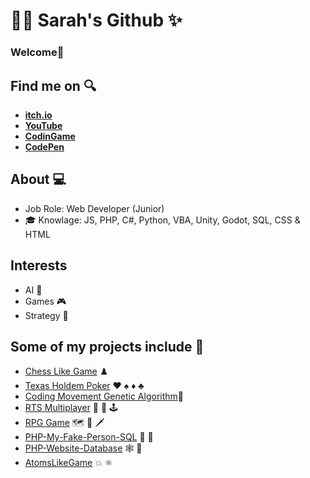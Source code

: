 
# :woman_technologist: **Sarah's Github** :sparkles:
### Welcome👋 <br>

##  Find me on :mag: <br>
 - [**itch.io**](https://sarahrawlinson.itch.io) <br>
 - [**YouTube**](https://www.youtube.com/channel/UCZzctauCe1sxTTCsK93Tlmw) <br>
 - [**CodinGame**](https://www.codingame.com/profile/a1e2eaabbc2c9f00fcf40b0e27e2a5b17222005) <br>
 - [**CodePen**](https://codepen.io/bunnies0706) <br>
 
## About :computer: <br> 
- Job Role: Web Developer (Junior)
- :mortar_board: Knowlage: JS, PHP, C#, Python, VBA, Unity, Godot, SQL, CSS & HTML 

## Interests
- AI :robot:
- Games :video_game:
- Strategy :brain:

## Some of my projects include :file_folder:<br>
- [Chess Like Game](https://github.com/SarahRawlinson/ChessLikeGame) :chess_pawn: <br>
- [Texas Holdem Poker](https://github.com/SarahRawlinson/Texas_Holdem_Poker) :hearts: :spades: :diamonds: :clubs: <br>
- [Coding Movement Genetic Algorithm](https://github.com/SarahRawlinson/CodingMovementGeneticAlgorithm):dna:
- [RTS Multiplayer](https://youtu.be/BHmb6qlYlr8) :satellite: :signal_strength: :joystick: <br> 
- [RPG Game](https://youtu.be/RttDSYR97-I) :world_map: :compass: :dagger:<br>
- [PHP-My-Fake-Person-SQL](https://github.com/SarahRawlinson/PHPMyFakePersonSQL) :adult: :woman: <br>
- [PHP-Website-Database](https://github.com/SarahRawlinson/PHP-Website-Database) :spider_web: :link: <br>
- [AtomsLikeGame](https://github.com/SarahRawlinson/AtomsLikeGame) :boom:  :atom_symbol: <br>
